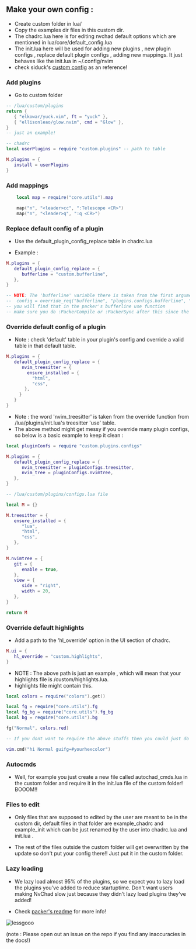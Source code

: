 ## Make your own config :

- Create custom folder in lua/
- Copy the examples dir files in this custom dir.
- The chadrc.lua here is for editing nvchad default options which are mentioned in lua/core/default_config.lua
- The init.lua here will be used for adding new plugins , new plugin configs , replace default plugin configs , adding new mappings. It just behaves like the init.lua in ~/.config/nvim
- check siduck's [custom config](https://github.com/siduck/dotfiles/tree/master/nvchad/custom) as an reference!

### Add plugins

- Go to custom folder

```lua
-- /lua/custom/plugins
return {
   { "elkowar/yuck.vim", ft = "yuck" },
   { "ellisonleao/glow.nvim", cmd = "Glow" },
}
-- just an example!
```

```lua
-- chadrc
local userPlugins = require "custom.plugins" -- path to table

M.plugins = {
   install = userPlugins
}
```

### Add mappings

```lua
    local map = require("core.utils").map

    map("n", "<leader>cc", ":Telescope <CR>")
    map("n", "<leader>q", ":q <CR>")
```

### Replace default config of a plugin

- Use the default_plugin_config_replace table in chadrc.lua

- Example :

```lua
M.plugins = {
   default_plugin_config_replace = {
      bufferline = "custom.bufferline",
   },
}

-- NOTE: The 'bufferline' variable there is taken from the first argument here
--  config = override_req("bufferline", "plugins.configs.bufferline", "setup")
-- you will find that in the packer's bufferline use function
-- make sure you do :PackerCompile or :PackerSync after this since the packer_compiled.lua present needs to update
```

### Override default config of a plugin

- Note : check 'default' table in your plugin's config and override a valid table in that default table.

```lua
M.plugins = {
   default_plugin_config_replace = {
      nvim_treesitter = {
        ensure_installed = {
          "html",
          "css",
       },
     }
   }
}
```

- Note : the word 'nvim_treesitter' is taken from the override function from /lua/plugins/init.lua's treesitter 'use' table.
- The above method might get messy if you override many plugin configs, so below is a basic example to keep it clean :

```lua
local pluginConfs = require "custom.plugins.configs"

M.plugins = {
   default_plugin_config_replace = {
      nvim_treesitter = pluginConfigs.treesitter,
      nvim_tree = pluginConfigs.nvimtree,
   },
}
```

```lua
-- /lua/custom/plugins/configs.lua file

local M = {}

M.treesitter = {
   ensure_installed = {
      "lua",
      "html",
      "css",
   },
}

M.nvimtree = {
   git = {
      enable = true,
   },
   view = {
      side = "right",
      width = 20,
   },
}

return M
```

### Override default highlights

- Add a path to the 'hl_override' option in the UI section of chadrc.

```lua
M.ui = {
   hl_override = "custom.highlights",
}
```

- NOTE : The above path is just an example , which will mean that your highlights file is /custom/highlights.lua.
- highlights file might contain this.

```lua
local colors = require("colors").get()

local fg = require("core.utils").fg
local fg_bg = require("core.utils").fg_bg
local bg = require("core.utils").bg

fg("Normal", colors.red)

-- If you dont want to require the above stuffs then you could just do :

vim.cmd("hi Normal guifg=#yourhexcolor")
```

### Autocmds

- Well, for example you just create a new file called autochad_cmds.lua in the custom folder and require it in the init.lua file of the custom folder! BOOOM!!

### Files to edit

- Only files that are supposed to edited by the user are meant to be in the custom dir, default files in that folder are example_chadrc and example_init which can be just renamed by the user into chadrc.lua and init.lua .

- The rest of the files outside the custom folder will get overwritten by the update so don't put your config there!! Just put it in the custom folder.

### Lazy loading

- We lazy load almost 95% of the plugins, so we expect you to lazy load the plugins you've added to reduce startuptime. Don't want users making NvChad slow just because they didn't lazy load plugins they've added!

- Check [packer's readme](https://github.com/wbthomason/packer.nvim#specifying-plugins) for more info!

![lessgooo](https://cdn.discordapp.com/attachments/610012463907209227/891011437810577480/863483056531046450.png)

(note : Please open out an issue on the repo if you find any inaccuracies in the docs!)
